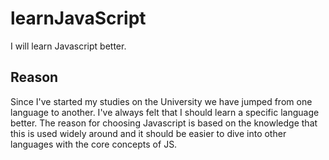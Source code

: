 # learnJavaScript
I will learn Javascript better.

## Reason
Since I've started my studies on the University we have jumped from one language to another. I've always felt that I should learn a specific language better. 
The reason for choosing Javascript is based on the knowledge that this is used widely around and it should be easier to dive into other languages with the core concepts of JS.
